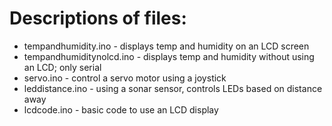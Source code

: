 # Descriptions of files:
- tempandhumidity.ino - displays temp and humidity on an LCD screen
- tempandhumiditynolcd.ino - displays temp and humidity without using an LCD; only serial
- servo.ino - control a servo motor using a joystick
- leddistance.ino - using a sonar sensor, controls LEDs based on distance away
- lcdcode.ino - basic code to use an LCD display

